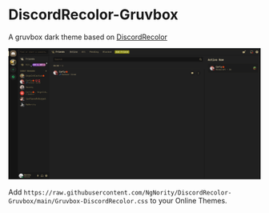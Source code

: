 # DiscordRecolor-Gruvbox
A gruvbox dark theme based on [DiscordRecolor](https://betterdiscord.app/theme/DiscordRecolor) 

![Screenshot-1](./Screenshots/Screenshot-2.png)

Add ```https://raw.githubusercontent.com/NgNority/DiscordRecolor-Gruvbox/main/Gruvbox-DiscordRecolor.css``` to your Online Themes.
